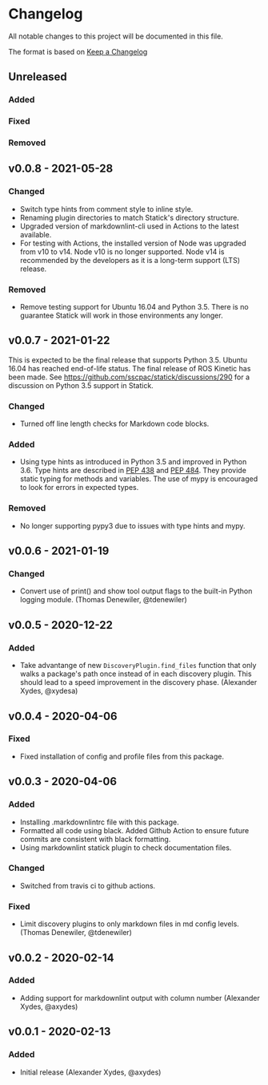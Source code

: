 # Changelog

All notable changes to this project will be documented in this file.

The format is based on [Keep a Changelog](https://keepachangelog.com/en/1.0.0/)

## Unreleased

### Added

### Fixed

### Removed

## v0.0.8 - 2021-05-28

### Changed

- Switch type hints from comment style to inline style.
- Renaming plugin directories to match Statick's directory structure.
- Upgraded version of markdownlint-cli used in Actions to the latest available.
- For testing with Actions, the installed version of Node was upgraded from v10 to v14.
  Node v10 is no longer supported.
  Node v14 is recommended by the developers as it is a long-term support (LTS) release.

### Removed

- Remove testing support for Ubuntu 16.04 and Python 3.5.
  There is no guarantee Statick will work in those environments any longer.

## v0.0.7 - 2021-01-22

This is expected to be the final release that supports Python 3.5.
Ubuntu 16.04 has reached end-of-life status.
The final release of ROS Kinetic has been made.
See <https://github.com/sscpac/statick/discussions/290> for a discussion on Python 3.5 support in Statick.

### Changed

- Turned off line length checks for Markdown code blocks.

### Added

- Using type hints as introduced in Python 3.5 and improved in Python 3.6.
  Type hints are described in [PEP 438](https://www.python.org/dev/peps/pep-0483/)
  and [PEP 484](https://www.python.org/dev/peps/pep-0484/).
  They provide static typing for methods and variables.
  The use of mypy is encouraged to look for errors in expected types.

### Removed

- No longer supporting pypy3 due to issues with type hints and mypy.

## v0.0.6 - 2021-01-19

### Changed

- Convert use of print() and show tool output flags to the built-in Python logging module. (Thomas Denewiler, @tdenewiler)

## v0.0.5 - 2020-12-22

### Added

- Take advantange of new `DiscoveryPlugin.find_files` function that only walks a package's path once instead of
  in each discovery plugin.
  This should lead to a speed improvement in the discovery phase. (Alexander Xydes, @xydesa)

## v0.0.4 - 2020-04-06

### Fixed

- Fixed installation of config and profile files from this package.

## v0.0.3 - 2020-04-06

### Added

- Installing .markdownlintrc file with this package.
- Formatted all code using black. Added Github Action to ensure future commits are consistent with black formatting.
- Using markdownlint statick plugin to check documentation files.

### Changed

- Switched from travis ci to github actions.

### Fixed

- Limit discovery plugins to only markdown files in md config levels. (Thomas Denewiler, @tdenewiler)

## v0.0.2 - 2020-02-14

### Added

- Adding support for markdownlint output with column number (Alexander Xydes, @axydes)

## v0.0.1 - 2020-02-13

### Added

- Initial release (Alexander Xydes, @axydes)
